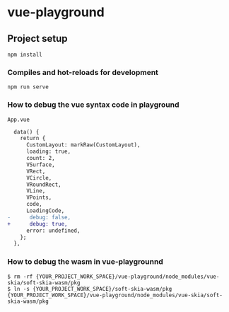 # vue-playground

## Project setup
```
npm install
```

### Compiles and hot-reloads for development
```
npm run serve
```

### How to debug the vue syntax code in playground

`App.vue`

```diff
  data() {
    return {
      CustomLayout: markRaw(CustomLayout),
      loading: true,
      count: 2,
      VSurface,
      VRect,
      VCircle,
      VRoundRect,
      VLine,
      VPoints,
      code,
      LoadingCode,
-      debug: false,
+      debug: true,
      error: undefined,
    };
  },
```

### How to debug the wasm in vue-playgrounnd

```shell
$ rm -rf {YOUR_PROJECT_WORK_SPACE}/vue-playground/node_modules/vue-skia/soft-skia-wasm/pkg
$ ln -s {YOUR_PROJECT_WORK_SPACE}/soft-skia-wasm/pkg {YOUR_PROJECT_WORK_SPACE}/vue-playground/node_modules/vue-skia/soft-skia-wasm/pkg
```
